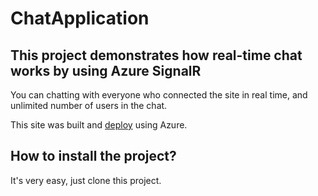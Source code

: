 # ChatApplication
## This project demonstrates how real-time chat works by using Azure SignalR
You can chatting with everyone who connected the site in real time, and unlimited number of users in the chat.

This site was built and [deploy](https://app-chat-web-northeurope-dev-001.azurewebsites.net) using Azure.

## How to install the project?
It's very easy, just clone this project.
